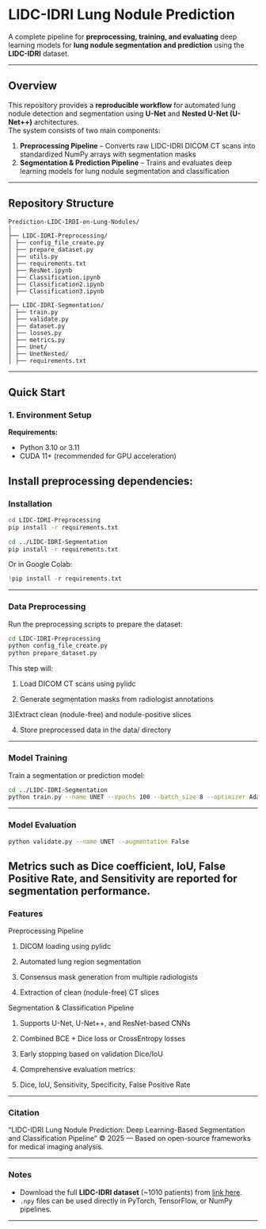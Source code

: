 # LIDC-IDRI Lung Nodule Prediction

A complete pipeline for **preprocessing, training, and evaluating** deep learning models for **lung nodule segmentation and prediction** using the **LIDC-IDRI** dataset.

---

## Overview

This repository provides a **reproducible workflow** for automated lung nodule detection and segmentation using **U-Net** and **Nested U-Net (U-Net++)** architectures.  
The system consists of two main components:

1. **Preprocessing Pipeline** – Converts raw LIDC-IDRI DICOM CT scans into standardized NumPy arrays with segmentation masks  
2. **Segmentation & Prediction Pipeline** – Trains and evaluates deep learning models for lung nodule segmentation and classification

---

## Repository Structure
```
Prediction-LIDC-IRDI-on-Lung-Nodules/
│
├── LIDC-IDRI-Preprocessing/
│ ├── config_file_create.py
│ ├── prepare_dataset.py
│ ├── utils.py
│ ├── requirements.txt
│ ├── ResNet.ipynb
│ ├── Classification.ipynb
│ ├── Classification2.ipynb
│ ├── Classification3.ipynb
│
├── LIDC-IDRI-Segmentation/
│ ├── train.py
│ ├── validate.py
│ ├── dataset.py
│ ├── losses.py
│ ├── metrics.py
│ ├── Unet/
│ ├── UnetNested/
│ ├── requirements.txt

```

---

## Quick Start

### 1. Environment Setup

**Requirements:**
- Python 3.10 or 3.11  
- CUDA 11+ (recommended for GPU acceleration)

Install preprocessing dependencies:
---

### Installation

```bash
cd LIDC-IDRI-Preprocessing
pip install -r requirements.txt
```

```bash
cd ../LIDC-IDRI-Segmentation
pip install -r requirements.txt
```

Or in Google Colab:
```python
!pip install -r requirements.txt
```
---

### Data Preprocessing

Run the preprocessing scripts to prepare the dataset:

```bash
cd LIDC-IDRI-Preprocessing
python config_file_create.py
python prepare_dataset.py
```

This step will:

1) Load DICOM CT scans using pylidc

2) Generate segmentation masks from radiologist annotations

3)Extract clean (nodule-free) and nodule-positive slices

4) Store preprocessed data in the data/ directory


---

### Model Training

Train a segmentation or prediction model:

```bash
cd ../LIDC-IDRI-Segmentation
python train.py --name UNET --epochs 100 --batch_size 8 --optimizer Adam --augmentation True
```
---

### Model Evaluation

```bash
python validate.py --name UNET --augmentation False
```
Metrics such as Dice coefficient, IoU, False Positive Rate, and Sensitivity are reported for segmentation performance.
---

### Features

Preprocessing Pipeline

1) DICOM loading using pylidc

2) Automated lung region segmentation

3) Consensus mask generation from multiple radiologists

4) Extraction of clean (nodule-free) CT slices

Segmentation & Classification Pipeline

1) Supports U-Net, U-Net++, and ResNet-based CNNs

2) Combined BCE + Dice loss or CrossEntropy losses

3) Early stopping based on validation Dice/IoU

4) Comprehensive evaluation metrics:

5) Dice, IoU, Sensitivity, Specificity, False Positive Rate

---

### Citation
“LIDC-IDRI Lung Nodule Prediction: Deep Learning-Based Segmentation and Classification Pipeline”
© 2025 — Based on open-source frameworks for medical imaging analysis.

---

### Notes

- Download the full **LIDC-IDRI dataset** (~1010 patients) from [link here](https://www.cancerimagingarchive.net/collection/lidc-idri/).  
- `.npy` files can be used directly in PyTorch, TensorFlow, or NumPy pipelines.
---
